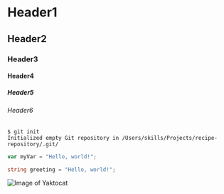 # Header1
## Header2
### Header3
#### Header4
##### Header5
###### Header6

```
$ git init
Initialized empty Git repository in /Users/skills/Projects/recipe-repository/.git/
```

```javascript
var myVar = "Hello, world!";
```

```csharp
string greeting = "Hello, world!";
```

![Image of Yaktocat](https://octodex.github.com/images/yaktocat.png)
